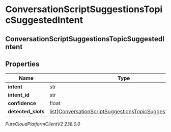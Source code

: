 # ConversationScriptSuggestionsTopicSuggestedIntent

## ConversationScriptSuggestionsTopicSuggestedIntent

## Properties

|Name | Type | Description | Notes|
|------------ | ------------- | ------------- | -------------|
| **intent** | str |  | [optional] |
| **intent_id** | str |  | [optional] |
| **confidence** | float |  | [optional] |
| **detected_slots** | [list[ConversationScriptSuggestionsTopicSuggestedIntentSlot]](ConversationScriptSuggestionsTopicSuggestedIntentSlot) |  | [optional] |



_PureCloudPlatformClientV2 238.0.0_
